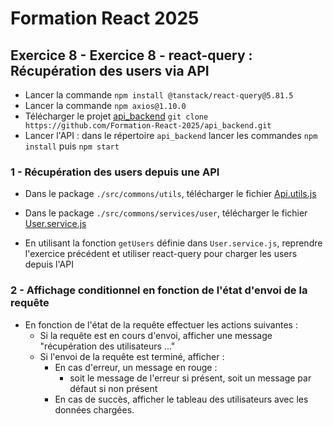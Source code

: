 # Formation React 2025

## Exercice 8 - Exercice 8 - react-query : Récupération des users via API
- Lancer la commande `npm install @tanstack/react-query@5.81.5`
- Lancer la commande `npm axios@1.10.0`
- Télécharger le projet [api_backend](https://github.com/Formation-React-2025/api_backend) `git clone https://github.com/Formation-React-2025/api_backend.git`
- Lancer l'API : dans le répertoire `api_backend` lancer les commandes `npm install` puis `npm start`

### 1 - Récupération des users depuis une API
- Dans le package `./src/commons/utils`, télécharger le fichier [Api.utils.js](https://github.com/Formation-React-2025/datas/blob/main/Api.utils.js)
- Dans le package `./src/commons/services/user`, télécharger le fichier [User.service.js](https://github.com/Formation-React-2025/datas/blob/main/User.service.js)

- En utilisant la fonction `getUsers` définie dans `User.service.js`, reprendre l'exercice précédent et utiliser react-query pour charger les users depuis l'API

### 2 - Affichage conditionnel en fonction de l'état d'envoi de la requête
- En fonction de l'état de la requête effectuer les actions suivantes :
  - Si la requête est en cours d'envoi, afficher une message "récupération des utilisateurs ..."
  - Si l'envoi de la requête est terminé, afficher :
    - En cas d'erreur, un message en rouge :
      - soit le message de l'erreur si présent, soit un message par défaut si non présent
    - En cas de succès, afficher le tableau des utilisateurs avec les données chargées.